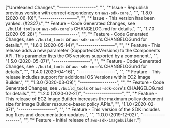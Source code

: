 ["Unreleased Changes", "------------------", "", "* Issue - Republish previous version with correct dependency on `aws-sdk-core`.", "", "1.8.0 (2020-06-10)", "------------------", "", "* Issue - This version has been yanked. (#2327).", "* Feature - Code Generated Changes, see `./build_tools` or `aws-sdk-core`'s CHANGELOG.md for details.", "", "1.7.0 (2020-05-28)", "------------------", "", "* Feature - Code Generated Changes, see `./build_tools` or `aws-sdk-core`'s CHANGELOG.md for details.", "", "1.6.0 (2020-05-14)", "------------------", "", "* Feature - This release adds a new parameter (SupportedOsVersions) to the Components API. This parameter lists the OS versions supported by a component.", "", "1.5.0 (2020-05-07)", "------------------", "", "* Feature - Code Generated Changes, see `./build_tools` or `aws-sdk-core`'s CHANGELOG.md for details.", "", "1.4.0 (2020-04-16)", "------------------", "", "* Feature - This release includes support for additional OS Versions within EC2 Image Builder.", "", "1.3.0 (2020-03-09)", "------------------", "", "* Feature - Code Generated Changes, see `./build_tools` or `aws-sdk-core`'s CHANGELOG.md for details.", "", "1.2.0 (2020-02-21)", "------------------", "", "* Feature - This release of EC2 Image Builder increases the maximum policy document size for Image Builder resource-based policy APIs.", "", "1.1.0 (2020-02-07)", "------------------", "", "* Feature - This version of the SDK includes bug fixes and documentation updates.", "", "1.0.0 (2019-12-02)", "------------------", "", "* Feature - Initial release of `aws-sdk-imagebuilder`."]